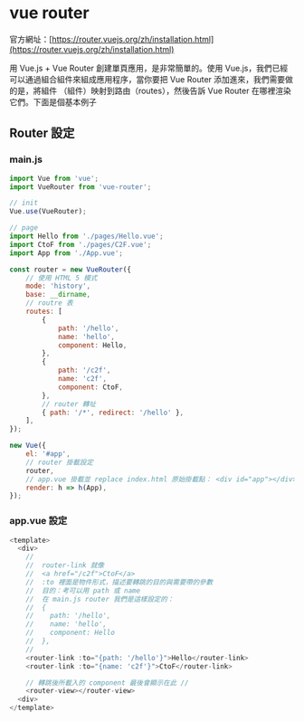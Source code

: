 # vue router

官方網址：[https://router.vuejs.org/zh/installation.html](https://router.vuejs.org/zh/installation.html)

用 Vue.js + Vue Router 創建單頁應用，是非常簡單的。使用 Vue.js，我們已經可以通過組合組件來組成應用程序，當你要把 Vue Router 添加進來，我們需要做的是，將組件 （組件）映射到路由（routes），然後告訴 Vue Router 在哪裡渲染它們。下面是個基本例子

## Router 設定

### main.js

```js
import Vue from 'vue';
import VueRouter from 'vue-router';

// init
Vue.use(VueRouter);

// page
import Hello from './pages/Hello.vue';
import CtoF from './pages/C2F.vue';
import App from './App.vue';

const router = new VueRouter({
	// 使用 HTML 5 模式
	mode: 'history',
	base: __dirname,
	// routre 表
	routes: [
		{
			path: '/hello',
			name: 'hello',
			component: Hello,
		},
		{
			path: '/c2f',
			name: 'c2f',
			component: CtoF,
		},
		// router 轉址
		{ path: '/*', redirect: '/hello' },
	],
});

new Vue({
	el: '#app',
	// router 掛載設定
	router,
	// app.vue 掛載並 replace index.html 原始掛載點： <div id="app"></div>
	render: h => h(App),
});
```

### app.vue 設定

```js
<template>
  <div>
    //
    //  router-link 就像
    //  <a href="/c2f">CtoF</a>
    //  :to 裡面是物件形式，描述要轉跳的目的與需要帶的參數
    //  目的：考可以用 path 或 name
    //  在 main.js router 我們是這樣設定的：
    //  {
    //    path: '/hello',
    //    name: 'hello',
    //    component: Hello
    //  },
    //
    <router-link :to="{path: '/hello'}">Hello</router-link>
    <router-link :to="{name: 'c2f'}">CtoF</router-link>

    // 轉跳後所載入的 component 最後會顯示在此 //
    <router-view></router-view>
  <div>
</template>
```
